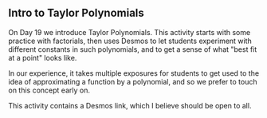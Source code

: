 ## Intro to Taylor Polynomials

On Day 19 we introduce Taylor Polynomials.  This activity starts with some practice with factorials, then uses Desmos to let students experiment with different constants in such polynomials, and to get a sense of what "best fit at a point" looks like.  

In our experience, it takes multiple exposures for students to get used to the idea of approximating a function by a polynomial, and so we prefer to touch on this concept early on.  

This activity contains a Desmos link, which I believe should be open to all.  
